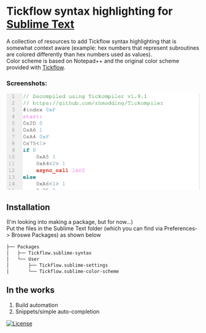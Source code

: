 # Tickflow syntax highlighting for [Sublime Text](https://www.sublimetext.com)
A collection of resources to add Tickflow syntax highlighting that is somewhat context aware (example: hex numbers that represent subroutines are colored differently than hex numbers used as values).  
Color scheme is based on Notepad++ and the original color scheme provided with [Tickflow](https://github.com/rhmodding/Tickompiler).


### Screenshots:
![screenshots](https://github.com/optiMiskit/tickflow-syntax-highlighting-for-sublime/blob/main/Screenshots.gif)

## Installation
(I'm looking into making a package, but for now...)  
Put the files in the Sublime Text folder (which you can find via Preferences-> Broswe Packages) as shown below

    ├── Packages
    │   ├── Tickflow.sublime-syntax
    │   └── User
    │       ├── Tickflow.sublime-settings
    │       └── Tickflow.sublime-color-scheme

## In the works
1. Build automation
2. Snippets/simple auto-completion  


[![License](https://img.shields.io/badge/License-MIT-green.svg)](https://github.com/optiMiskit/tickflow-syntax-highlighting-for-sublime/blob/main/LICENSE)
